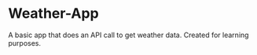 # Weather-App
A basic app that does an API call to get weather data. Created for learning purposes.
